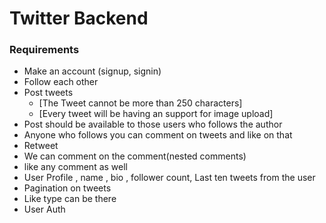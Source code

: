 # Twitter Backend

### Requirements

- Make an account (signup, signin)
- Follow each other
- Post tweets
    - [The Tweet cannot be more than 250 characters]
    - [Every tweet will be having an support for image upload]
- Post should be available to those users who follows the author
- Anyone who follows you can comment on tweets and like on that
- Retweet
- We can comment on the comment(nested comments)
- like any comment as well
- User Profile , name , bio , follower count, Last ten tweets from the user
- Pagination on tweets
- Like type can be there 
- User Auth
